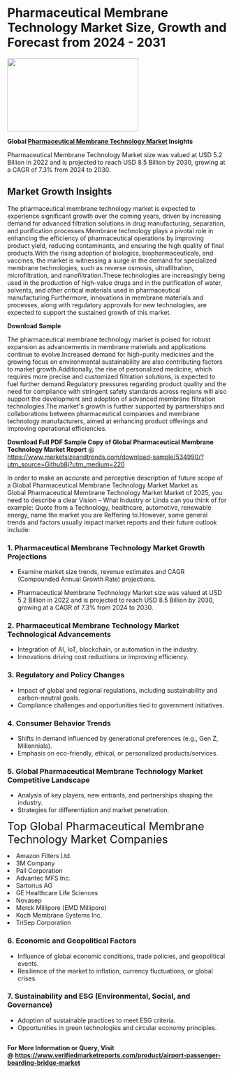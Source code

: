 <H1>Pharmaceutical Membrane Technology Market Size, Growth and Forecast from 2024 - 2031</H1><img class="aligncenter size-medium wp-image-584254" src="https://thirdeyenews.in/wp-content/uploads/2024/09/Global-Market-Research-300x168.jpeg" alt="" width="300" height="168" /><p><strong>Global&nbsp;<a href="https://www.marketsizeandtrends.com/download-sample/534990/?utm_source=Github8j?utm_medium=220">Pharmaceutical Membrane Technology Market</a> Insights</strong></p><p>Pharmaceutical Membrane Technology Market size was valued at USD 5.2 Billion in 2022 and is projected to reach USD 8.5 Billion by 2030, growing at a CAGR of 7.3% from 2024 to 2030.</p><p><h2>Market Growth Insights</h2> <p>The pharmaceutical membrane technology market is expected to experience significant growth over the coming years, driven by increasing demand for advanced filtration solutions in drug manufacturing, separation, and purification processes.Membrane technology plays a pivotal role in enhancing the efficiency of pharmaceutical operations by improving product yield, reducing contaminants, and ensuring the high quality of final products.With the rising adoption of biologics, biopharmaceuticals, and vaccines, the market is witnessing a surge in the demand for specialized membrane technologies, such as reverse osmosis, ultrafiltration, microfiltration, and nanofiltration.These technologies are increasingly being used in the production of high-value drugs and in the purification of water, solvents, and other critical materials used in pharmaceutical manufacturing.Furthermore, innovations in membrane materials and processes, along with regulatory approvals for new technologies, are expected to support the sustained growth of this market.</p> <p><strong>Download Sample</strong></p> <p>The pharmaceutical membrane technology market is poised for robust expansion as advancements in membrane materials and applications continue to evolve.Increased demand for high-purity medicines and the growing focus on environmental sustainability are also contributing factors to market growth.Additionally, the rise of personalized medicine, which requires more precise and customized filtration solutions, is expected to fuel further demand.Regulatory pressures regarding product quality and the need for compliance with stringent safety standards across regions will also support the development and adoption of advanced membrane filtration technologies.The market's growth is further supported by partnerships and collaborations between pharmaceutical companies and membrane technology manufacturers, aimed at enhancing product offerings and improving operational efficiencies.</p> <p><span class=""><strong>Download Full PDF Sample Copy of Global Pharmaceutical Membrane Technology Market Report</strong> @ <a href="https://www.marketsizeandtrends.com/download-sample/534990/?utm_source=Github8j?utm_medium=220" target="_blank">https://www.marketsizeandtrends.com/download-sample/534990/?utm_source=Github8j?utm_medium=220</a></span></p><p>In order to make an accurate and perceptive description of future scope of a Global&nbsp;Pharmaceutical Membrane Technology Market Market as Global&nbsp;Pharmaceutical Membrane Technology Market Market of 2025, you need to describe a clear Vision &ndash; What Industry or Linda can you think of for example: Quote from a Technology, healthcare, automotive, renewable energy, name the market you are Reffering to.However, some general trends and factors usually impact market reports and their future outlook include:</p><h3>1.&nbsp;<strong>Pharmaceutical Membrane Technology Market Growth Projections</strong></h3><ul><li>Examine market size trends, revenue estimates and CAGR (Compounded Annual Growth Rate) projections.</li><li><p>Pharmaceutical Membrane Technology Market size was valued at USD 5.2 Billion in 2022 and is projected to reach USD 8.5 Billion by 2030, growing at a CAGR of 7.3% from 2024 to 2030.</p></li></ul><h3>2.&nbsp;<strong>Pharmaceutical Membrane Technology Market Technological Advancements</strong></h3><ul><li>Integration of AI, IoT, blockchain, or automation in the industry.</li><li>Innovations driving cost reductions or improving efficiency.</li></ul><h3>3.&nbsp;<strong>Regulatory and Policy Changes</strong></h3><ul><li>Impact of global and regional regulations, including sustainability and carbon-neutral goals.</li><li>Compliance challenges and opportunities tied to government initiatives.</li></ul><h3>4.&nbsp;<strong>Consumer Behavior Trends</strong></h3><ul><li>Shifts in demand influenced by generational preferences (e.g., Gen Z, Millennials).</li><li>Emphasis on eco-friendly, ethical, or personalized products/services.</li></ul><h3>5.&nbsp;<strong>Global Pharmaceutical Membrane Technology Market Competitive Landscape</strong></h3><ul><li>Analysis of key players, new entrants, and partnerships shaping the industry.</li><li>Strategies for differentiation and market penetration.</li></ul><p data-pm-slice="1 1 []"><span style="color: inherit; font-family: inherit; font-size: 25px;">Top Global Pharmaceutical Membrane Technology Market Companies</span></p><div class="" data-test-id=""><p><li>Amazon Filters Ltd.</li><li> 3M Company</li><li> Pall Corporation</li><li> Advantec MFS Inc.</li><li> Sartorius AG</li><li> GE Healthcare Life Sciences</li><li> Novasep</li><li> Merck Millipore (EMD Millipore)</li><li> Koch Membrane Systems Inc.</li><li> TriSep Corporation</li></p></div><h3>6.&nbsp;<strong>Economic and Geopolitical Factors</strong></h3><ul><li>Influence of global economic conditions, trade policies, and geopolitical events.</li><li>Resilience of the market to inflation, currency fluctuations, or global crises.</li></ul><h3>7.&nbsp;<strong>Sustainability and ESG (Environmental, Social, and Governance)</strong></h3><ul><li>Adoption of sustainable practices to meet ESG criteria.</li><li>Opportunities in green technologies and circular economy principles.</li></ul><h2><strong style="font-size: 14px;">For More Information or Query, Visit @&nbsp;</strong><a style="background-color: #ffffff; font-size: 14px;" href="https://www.marketsizeandtrends.com/report/pharmaceutical-membrane-technology-market/" target="_blank">https://www.verifiedmarketreports.com/product/airport-passenger-boarding-bridge-market</a></h2>